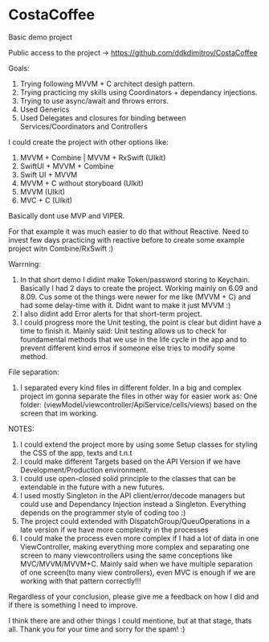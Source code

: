 # CostaCoffee
Basic demo project

Public access to the project -> https://github.com/ddkdimitrov/CostaCoffee

Goals:

1. Trying following MVVM + C architect desigh pattern. 
2. Trying practicing my skills using Coordinators + dependancy injections. 
3. Trying to use async/await and throws errors.
4. Used Generics 
5. Used Delegates and closures for binding between Services/Coordinators and Controllers

I could create the project with other options like:

1. MVVM + Combine | MVVM + RxSwift (UIkit)
2. SwiftUI + MVVM + Combine
3. Swift UI + MVVM
4. MVVM + C without storyboard (UIkit)
5. MVVM (UIkit)
6. MVC + C (UIkit)

Basically dont use MVP and VIPER. 

For that example it was much easier to do that without Reactive. Need to invest few days practicing with reactive before to create some example project witn Combine/RxSwift :) 


Warrning:

1. In that short demo I didint make Token/password storing to Keychain. Basically I had 2 days to create the project. Working mainly on 6.09 and 8.09. Cus some ot the things were newer for me like (MVVM + C) and had some delay-time with it. Didnt want to make it just MVVM :) 
2. I also didint add Error alerts for that short-term project.
3. I could progress more the Unit testing, the point is clear but didint have a time to finish it. Mainly said: Unit testing allows us to check for foundamental methods that we use in the life cycle in the app and to prevent different kind erros if someone else tries to modify some method. 


File separation:

1. I separated every kind files in different folder.
In a big and complex project im gonna separate the files in other way for easier work as: One folder: (viewModel/viewcontroller/ApiService/cells/views) based on the screen that im working. 


NOTES:

1. I could extend the project more by using some Setup classes for styling the CSS of the app, texts and t.n.t
2. I could make different Targets based on the API Version if we have Development/Production environment. 
3. I could use open-closed solid principle to the classes that can be extendable in the future with a new futures. 
4. I used mostly Singleton in the API client/error/decode managers but could use and Dependancy Injection instead a Singleton. Everything depends on the programmer style of coding too :) 
5. The project could extended with DispatchGroup/QueuOperations in a late version if we have more complexity in the processes
6. I could make the process even more complex if I had a lot of data in one ViewController, making everything more complex and separating one screen to many viewcontrollers using the same conceptions like MVC/MVVM/MVVM+C. Mainly said when we have multiple separation of one screen(to many view controllers), even MVC is enough if we are working with that pattern correctly!!! 



Regardless of your conclusion, please give me a feedback on how I did and if there is something I need to improve.

I think there are and other things I could mentione, but at that stage, thats all. Thank you for your time and sorry for the spam! :) 





